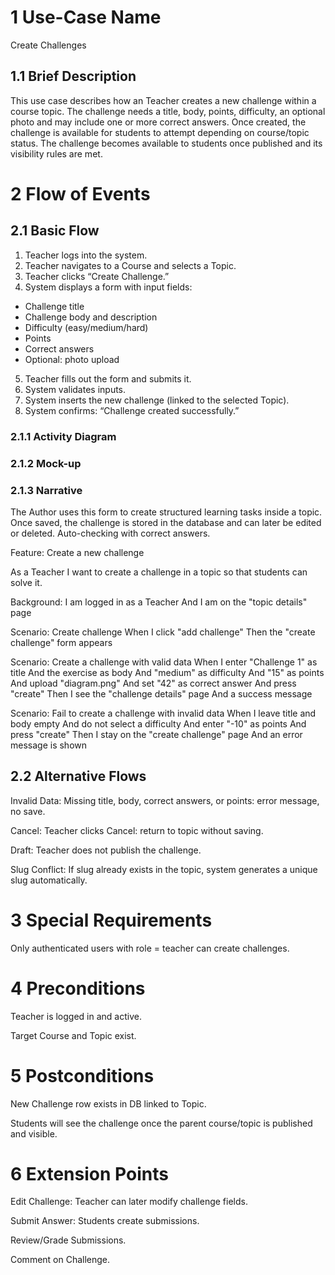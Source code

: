 # 1 Use-Case Name
Create Challenges

## 1.1 Brief Description

This use case describes how an Teacher creates a new challenge within a course topic. The challenge needs a title, body, points, difficulty, an optional photo and may include one or more correct answers. Once created, the challenge is available for students to attempt depending on course/topic status. The challenge becomes available to students once published and its visibility rules are met.

# 2 Flow of Events
## 2.1 Basic Flow
1. Teacher logs into the system.
2. Teacher navigates to a Course and selects a Topic.
3. Teacher clicks “Create Challenge.”
4. System displays a form with input fields:
- Challenge title
- Challenge body and description
- Difficulty (easy/medium/hard)
- Points
- Correct answers
- Optional: photo upload
5. Teacher fills out the form and submits it.
6. System validates inputs.
7. System inserts the new challenge (linked to the selected Topic).
8. System confirms: “Challenge created successfully.”

### 2.1.1 Activity Diagram

### 2.1.2 Mock-up

### 2.1.3 Narrative
The Author uses this form to create structured learning tasks inside a topic. Once saved, the challenge is stored in the database and can later be edited or deleted. Auto-checking with correct answers.

Feature: Create a new challenge

  As a Teacher
  I want to create a challenge in a topic
  so that students can solve it.

  Background:
    I am logged in as a Teacher
    And I am on the "topic details" page

  Scenario: Create challenge
    When I click "add challenge"
    Then the "create challenge" form appears

  Scenario: Create a challenge with valid data
    When I enter "Challenge 1" as title
    And the exercise as body
    And "medium" as difficulty
    And "15" as points
    And upload "diagram.png"
    And set "42" as correct answer
    And press "create"
    Then I see the "challenge details" page
    And a success message

  Scenario: Fail to create a challenge with invalid data
    When I leave title and body empty
    And do not select a difficulty
    And enter "-10" as points
    And press "create"
    Then I stay on the "create challenge" page
    And an error message is shown

## 2.2 Alternative Flows
Invalid Data: Missing title, body, correct answers, or points: error message, no save.

Cancel: Teacher clicks Cancel: return to topic without saving.

Draft: Teacher does not publish the challenge.

Slug Conflict: If slug already exists in the topic, system generates a unique slug automatically.

# 3 Special Requirements

Only authenticated users with role = teacher can create challenges.

# 4 Preconditions

Teacher is logged in and active.

Target Course and Topic exist.

# 5 Postconditions

New Challenge row exists in DB linked to Topic.

Students will see the challenge once the parent course/topic is published and visible.

# 6 Extension Points

Edit Challenge: Teacher can later modify challenge fields.

Submit Answer: Students create submissions.

Review/Grade Submissions.

Comment on Challenge.
